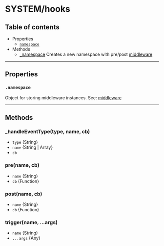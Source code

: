 # SYSTEM/hooks

## Table of contents 
- Properties
  - [`namespace`](#namespace)
- Methods
  - [_namespace]() Creates a new namespace with pre/post [middleware](./middleware.md)


---


## Properties

### `.namespace`
Object for storing middleware instances. See: [middleware](./middlare.md)


---


## Methods

### ___handleEventType(type, name, cb)__
* `type` {String}
* `name` {String | Array}
* `cb`

### __pre(name, cb)__
* `name` {String}
* `cb` {Function}


### __post(name, cb)__
* `name` {String}
* `cb` {Function}


### __trigger(name, ...args)__
* `name` {String}
* `...args` {Any}